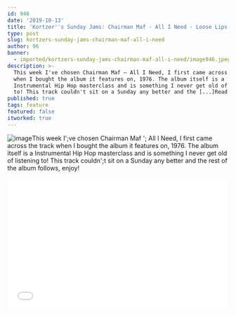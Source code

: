 ```yaml
---
id: 946
date: '2019-10-13'
title: 'Kortzer''s Sunday Jams: Chairman Maf - All I Need - Loose Lips'
type: post
slug: kortzers-sunday-jams-chairman-maf-all-i-need
author: 96
banner:
  - imported/kortzers-sunday-jams-chairman-maf-all-i-need/image946.jpeg
description: >-
  This week I've chosen Chairman Maf – All I Need, I first came across the track
  when I bought the album it features on, 1976. The album itself is a
  Instrumental Hip Hop masterclass and is something I never get old of listening
  to! This track couldn't sit on a Sunday any better and the [...]Read More...
published: true
tags: feature
featured: false
itworked: true
---
```

![image](../imported/kortzers-sunday-jams-chairman-maf-all-i-need/image946.jpeg)This week I';ve chosen Chairman Maf '; All I Need, I first came across the track when I bought the album it features on, 1976. The album itself is a Instrumental Hip Hop masterclass and is something I never get old of listening to! This track couldn';t sit on a Sunday any better and the rest of the album follows, enjoy!

<iframe width='100%' height='300' scrolling='no' frameborder='no' allow='autoplay' src='//www.youtube.com/embed/2Q2KcA1H748?wmode=opaque'></iframe>